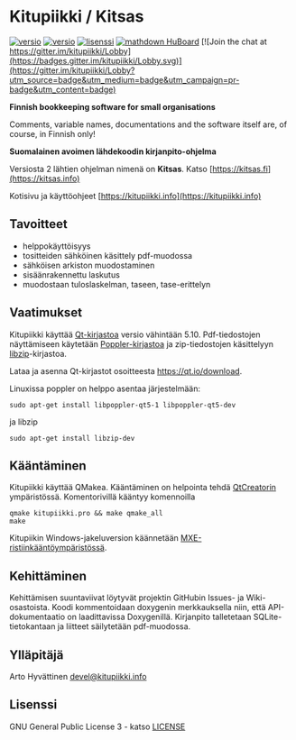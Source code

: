 # Kitupiikki / Kitsas

[![versio](https://img.shields.io/github/release/artoh/kitupiikki.svg?label=Julkaistu%20versio)](https://github.com/artoh/kitupiikki/releases)
[![versio](https://img.shields.io/github/release/artoh/kitupiikki/all.svg?label=Esiversio)](https://github.com/artoh/kitupiikki/releases)
[![lisenssi](https://img.shields.io/github/license/artoh/kitupiikki.svg?label=Lisenssi)](https://raw.githubusercontent.com/artoh/kitupiikki/master/LICENSE)
[![mathdown HuBoard](https://img.shields.io/github/issues/artoh/kitupiikki.svg?label=Tehtävät%20%28HuBoard%29)](https://huboard.com/artoh/kitupiikki)
[![Join the chat at https://gitter.im/kitupiikki/Lobby](https://badges.gitter.im/kitupiikki/Lobby.svg)](https://gitter.im/kitupiikki/Lobby?utm_source=badge&utm_medium=badge&utm_campaign=pr-badge&utm_content=badge)

**Finnish bookkeeping software for small organisations**

Comments, variable names, documentations and the software itself are, of course, in Finnish only!


**Suomalainen avoimen lähdekoodin kirjanpito-ohjelma**

Versiosta 2 lähtien ohjelman nimenä on **Kitsas**. Katso [https://kitsas.fi](https://kitsas.info)

Kotisivu ja käyttöohjeet [https://kitupiikki.info](https://kitupiikki.info)




## Tavoitteet

- helppokäyttöisyys
- tositteiden sähköinen käsittely pdf-muodossa
- sähköisen arkiston muodostaminen
- sisäänrakennettu laskutus
- muodostaan tuloslaskelman, taseen, tase-erittelyn

## Vaatimukset
Kitupiikki käyttää [Qt-kirjastoa](https://qt.io) versio vähintään 5.10.
Pdf-tiedostojen näyttämiseen käytetään [Poppler-kirjastoa](https://poppler.freedesktop.org/) ja zip-tiedostojen käsittelyyn [libzip](https://libzip.org)-kirjastoa.

Lataa ja asenna Qt-kirjastot osoitteesta https://qt.io/download.

Linuxissa poppler on helppo asentaa järjestelmään:

    sudo apt-get install libpoppler-qt5-1 libpoppler-qt5-dev

ja libzip

    sudo apt-get install libzip-dev

## Kääntäminen

Kitupiikki käyttää QMakea. Kääntäminen on helpointa tehdä [QtCreatorin](http://doc.qt.io/qtcreator/) ympäristössä. Komentorivillä kääntyy komennoilla

    qmake kitupiikki.pro && make qmake_all
    make

Kitupiikin Windows-jakeluversion käännetään [MXE-ristiinkääntöympäristössä](https://mxe.cc).

## Kehittäminen

Kehittämisen suuntaviivat löytyvät projektin GitHubin Issues- ja Wiki-osastoista. Koodi kommentoidaan doxygenin merkkauksella niin, että API-dokumentaatio on laadittavissa Doxygenillä. Kirjanpito talletetaan SQLite-tietokantaan ja liitteet säilytetään pdf-muodossa.

## Ylläpitäjä

Arto Hyvättinen <devel@kitupiikki.info>

## Lisenssi

GNU General Public License 3 - katso [LICENSE](https://raw.githubusercontent.com/artoh/kitupiikki/master/LICENSE)
